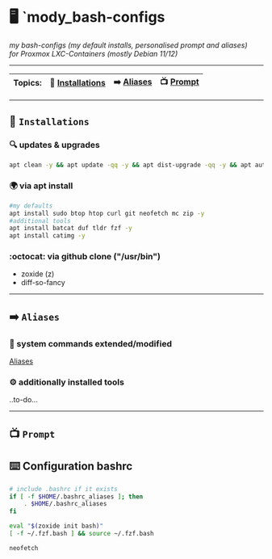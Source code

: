 # :desktop_computer: `mody_bash-configs
_my bash-configs (my default installs, personalised prompt and aliases)  
for Proxmox LXC-Containers (mostly Debian 11/12)_

___

| **Topics:** | :floppy_disk: [Installations](README.md#package-installations) | :arrow_right: [Aliases](README.md#arrow_right-aliases) | :tv: [Prompt](README.md#tv-prompt) | 
| --- | --- | --- | --- |
___
## :floppy_disk: `Installations`
### :mag: updates & upgrades
```bash
apt clean -y && apt update -qq -y && apt dist-upgrade -qq -y && apt autoremove --purge -qq -y
```
### :earth_africa: via apt install
```bash
#my defaults
apt install sudo btop htop curl git neofetch mc zip -y
#additional tools
apt install batcat duf tldr fzf -y
apt install catimg -y
```
### :octocat: via github clone ("/usr/bin")
- zoxide (z)
- diff-so-fancy

___

## :arrow_right: `Aliases`
### :robot: system commands extended/modified
[Aliases](aliases)
### :gear: additionally installed tools
..to-do...
___

## :tv: `Prompt`
## :keyboard: Configuration bashrc
```bash
# include .bashrc if it exists
if [ -f $HOME/.bashrc_aliases ]; then
    . $HOME/.bashrc_aliases
fi

eval "$(zoxide init bash)"
[ -f ~/.fzf.bash ] && source ~/.fzf.bash

neofetch
```

